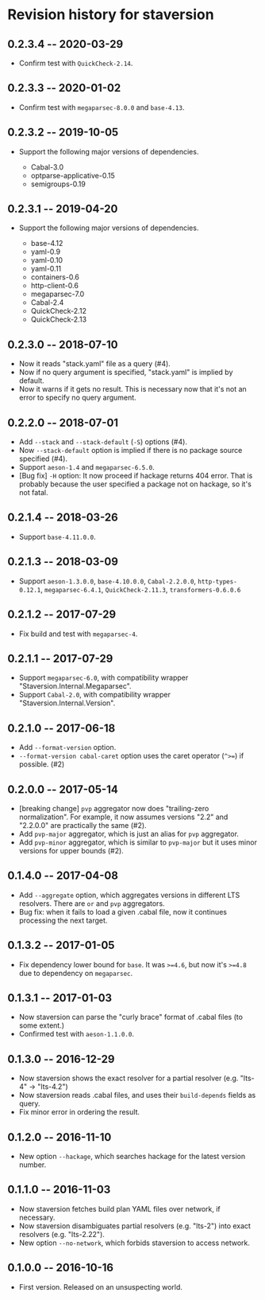 # Revision history for staversion

## 0.2.3.4  -- 2020-03-29

* Confirm test with `QuickCheck-2.14`.

## 0.2.3.3  -- 2020-01-02

* Confirm test with `megaparsec-8.0.0` and `base-4.13`.

## 0.2.3.2  -- 2019-10-05

* Support the following major versions of dependencies.

    * Cabal-3.0
    * optparse-applicative-0.15
    * semigroups-0.19

## 0.2.3.1  -- 2019-04-20

* Support the following major versions of dependencies.

    * base-4.12
    * yaml-0.9
    * yaml-0.10
    * yaml-0.11
    * containers-0.6
    * http-client-0.6
    * megaparsec-7.0
    * Cabal-2.4
    * QuickCheck-2.12
    * QuickCheck-2.13


## 0.2.3.0  -- 2018-07-10

* Now it reads "stack.yaml" file as a query (#4).
* Now if no query argument is specified, "stack.yaml" is implied by default.
* Now it warns if it gets no result. This is necessary now that it's
  not an error to specify no query argument.


## 0.2.2.0  -- 2018-07-01

* Add `--stack` and `--stack-default` (`-S`) options (#4).
* Now `--stack-default` option is implied if there is no package source specified (#4).
* Support `aeson-1.4` and `megaparsec-6.5.0`.
* [Bug fix] `-H` option: It now proceed if hackage returns 404
  error. That is probably because the user specified a package not on
  hackage, so it's not fatal.

## 0.2.1.4  -- 2018-03-26

* Support `base-4.11.0.0`.


## 0.2.1.3  -- 2018-03-09

* Support `aeson-1.3.0.0`, `base-4.10.0.0`, `Cabal-2.2.0.0`,
  `http-types-0.12.1`, `megaparsec-6.4.1`, `QuickCheck-2.11.3`,
  `transformers-0.6.0.6`


## 0.2.1.2  -- 2017-07-29

* Fix build and test with `megaparsec-4`.


## 0.2.1.1  -- 2017-07-29

* Support `megaparsec-6.0`, with compatibility wrapper "Staversion.Internal.Megaparsec".
* Support `Cabal-2.0`, with compatibility wrapper "Staversion.Internal.Version".


## 0.2.1.0  -- 2017-06-18

* Add `--format-version` option.
* `--format-version cabal-caret` option uses the caret operator (`^>=`) if possible. (#2)


## 0.2.0.0  -- 2017-05-14

* [breaking change] `pvp` aggregator now does "trailing-zero
  normalization". For example, it now assumes versions "2.2" and
  "2.2.0.0" are practically the same (#2).
* Add `pvp-major` aggregator, which is just an alias for `pvp`
  aggregator.
* Add `pvp-minor` aggregator, which is similar to `pvp-major` but it
  uses minor versions for upper bounds (#2).


## 0.1.4.0  -- 2017-04-08

* Add `--aggregate` option, which aggregates versions in different LTS resolvers.
  There are `or` and `pvp` aggregators.
* Bug fix: when it fails to load a given .cabal file, now it continues processing the next target.


## 0.1.3.2  -- 2017-01-05

* Fix dependency lower bound for `base`.
  It was `>=4.6`, but now it's `>=4.8` due to dependency on `megaparsec`.

## 0.1.3.1  -- 2017-01-03

* Now staversion can parse the "curly brace" format of .cabal files (to some extent.)
* Confirmed test with `aeson-1.1.0.0`.

## 0.1.3.0  -- 2016-12-29

* Now staversion shows the exact resolver for a partial resolver (e.g. "lts-4" -> "lts-4.2")
* Now staversion reads .cabal files, and uses their `build-depends` fields as query.
* Fix minor error in ordering the result.

## 0.1.2.0  -- 2016-11-10

* New option `--hackage`, which searches hackage for the latest version number.

## 0.1.1.0  -- 2016-11-03

* Now staversion fetches build plan YAML files over network, if necessary.
* Now staversion disambiguates partial resolvers (e.g. "lts-2") into exact resolvers (e.g. "lts-2.22").
* New option `--no-network`, which forbids staversion to access network.

## 0.1.0.0  -- 2016-10-16

* First version. Released on an unsuspecting world.

